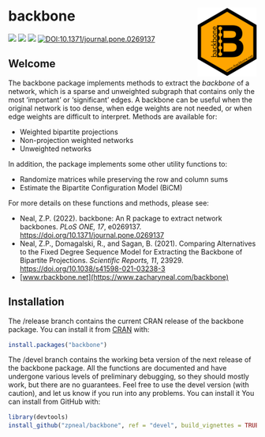 # backbone <img src='man/figures/logo.png' align="right" height="139" />

<!-- badges: start -->

[![](https://www.r-pkg.org/badges/version/backbone?color=orange)](https://cran.r-project.org/package=backbone)
[![](http://cranlogs.r-pkg.org/badges/grand-total/backbone?color=blue)](https://cran.r-project.org/package=backbone)
[![](http://cranlogs.r-pkg.org/badges/last-month/backbone?color=green)](https://cran.r-project.org/package=backbone)
[![DOI:10.1371/journal.pone.0269137](http://img.shields.io/badge/DOI-10.1371/journal.pone.0269137-B31B1B.svg)](https://doi.org/10.1371/journal.pone.0269137)
<!-- badges: end -->

## Welcome
The backbone package implements methods to extract the *backbone* of a network, which is a sparse and unweighted subgraph that contains only the most ‘important’ or ‘significant’ edges. A backbone can be useful when the original network is too dense, when edge weights are not needed, or when edge weights are difficult to interpret. Methods are available for:

* Weighted bipartite projections
* Non-projection weighted networks
* Unweighted networks

In addition, the package implements some other utility functions to:

* Randomize matrices while preserving the row and column sums
* Estimate the Bipartite Configuration Model (BiCM)

For more details on these functions and methods, please see:

* Neal, Z.P. (2022). backbone: An R package to extract network backbones. *PLoS ONE, 17*, e0269137. <https://doi.org/10.1371/journal.pone.0269137>
* Neal, Z.P., Domagalski, R., and Sagan, B. (2021). Comparing Alternatives to the Fixed Degree Sequence Model for Extracting the Backbone of Bipartite Projections. *Scientific Reports, 11*, 23929. <https://doi.org/10.1038/s41598-021-03238-3>
* [www.rbackbone.net](https://www.zacharyneal.com/backbone)

## Installation
The /release branch contains the current CRAN release of the backbone package. You can install it from [CRAN](https://CRAN.R-project.org) with:
``` r
install.packages("backbone")
```

The /devel branch contains the working beta version of the next release of the backbone package. All the functions are documented and have undergone various levels of preliminary debugging, so they should mostly work, but there are no guarantees. Feel free to use the devel version (with caution), and let us know if you run into any problems. You can install it You can install from GitHub with:
``` r
library(devtools)
install_github("zpneal/backbone", ref = "devel", build_vignettes = TRUE)
```
